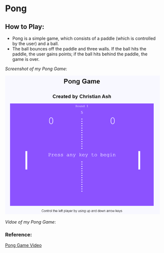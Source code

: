 # Pong

## How to Play: 
 - Pong is a simple game, which consists of a paddle (which is controlled by the user) and a ball. 
 - The ball bounces off the paddle and three walls. If the ball hits the paddle, the user gains points; if the ball hits behind the paddle, the game is over.

*Screenshot of my Pong Game*:

![Pong Game](img/GameTitle.png)

*Vidoe of my Pong Game*:



### Reference:

[Pong Game Video](https://www.youtube.com/watch?v=jrqN0uZwhwk "EASY Pong Game in JavaScript Tutorial - QUICK BEGINNER PROJECT")